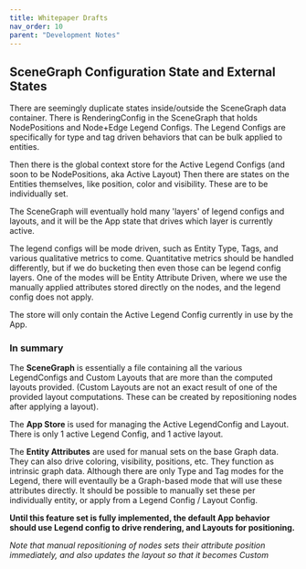```yaml
---
title: Whitepaper Drafts
nav_order: 10
parent: "Development Notes"
---
```


## SceneGraph Configuration State and External States

There are seemingly duplicate states inside/outside the SceneGraph data container.
There is RenderingConfig in the SceneGraph that holds NodePositions and Node+Edge Legend Configs.
The Legend Configs are specifically for type and tag driven behaviors that can be bulk applied to entities.

Then there is the global context store for the Active Legend Configs (and soon to be NodePositions, aka Active Layout)
Then there are states on the Entities themselves, like position, color and visibility. These are to be individually set.

The SceneGraph will eventually hold many 'layers' of legend configs and layouts, and it will be the App state that drives which layer is currently active.

The legend configs will be mode driven, such as Entity Type, Tags, and various qualitative metrics to come. Quantitative metrics should be handled differently, but if we do bucketing then even those can be legend config layers. One of the modes will be Entity Attribute Driven, where we use the manually applied attributes stored directly on the nodes, and the legend config does not apply.

The store will only contain the Active Legend Config currently in use by the App.

### In summary

The **SceneGraph** is essentially a file containing all the various LegendConfigs and Custom Layouts that are more than the computed layouts provided. (Custom Layouts are not an exact result of one of the provided layout computations. These can be created by repositioning nodes after applying a layout).

The **App Store** is used for managing the Active LegendConfig and Layout. There is only 1 active Legend Config, and 1 active layout.

The **Entity Attributes** are used for manual sets on the base Graph data. They can also drive coloring, visibility, positions, etc. They function as intrinsic graph data. Although there are only Type and Tag modes for the Legend, there will eventaully be a Graph-based mode that will use these attributes directly. It should be possible to manually set these per individually entity, or apply from a Legend Config / Layout Config.

**Until this feature set is fully implemented, the default App behavior should use Legend config to drive rendering, and Layouts for positioning.**

_Note that manual repositioning of nodes sets their attribute position immediately, and also updates the layout so that it becomes Custom_

